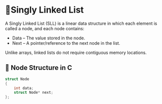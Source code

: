 # 🔹Singly Linked List

A Singly Linked List (SLL) is a linear data structure in which each element is called a node, and each node contains:
* Data – The value stored in the node.
* Next – A pointer/reference to the next node in the list. <br>

Unlike arrays, linked lists do not require contiguous memory locations.

## 🔹 Node Structure in C
```c
struct Node
{
    int data;
    struct Node* next;
};
```
